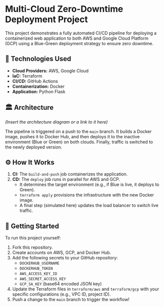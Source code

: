 # Multi-Cloud Zero-Downtime Deployment Project

This project demonstrates a fully automated CI/CD pipeline for deploying a containerized web application to both AWS and Google Cloud Platform (GCP) using a Blue-Green deployment strategy to ensure zero downtime.

## 🚀 Technologies Used
- **Cloud Providers:** AWS, Google Cloud
- **IaC:** Terraform
- **CI/CD:** GitHub Actions
- **Containerization:** Docker
- **Application:** Python Flask

## 🏛️ Architecture
*(Insert the architecture diagram or a link to it here)*

The pipeline is triggered on a push to the `main` branch. It builds a Docker image, pushes it to Docker Hub, and then deploys it to the inactive environment (Blue or Green) on both clouds. Finally, traffic is switched to the newly deployed version.

## ⚙️ How It Works

1.  **CI:** The `build-and-push` job containerizes the application.
2.  **CD:** The `deploy` job runs in parallel for AWS and GCP.
    - It determines the target environment (e.g., if Blue is live, it deploys to Green).
    - `terraform apply` provisions the infrastructure with the new Docker image.
    - A final step (simulated here) updates the load balancer to switch live traffic.

## 🔧 Getting Started
To run this project yourself:
1. Fork this repository.
2. Create accounts on AWS, GCP, and Docker Hub.
3. Add the following secrets to your GitHub repository:
   - `DOCKERHUB_USERNAME`
   - `DOCKERHUB_TOKEN`
   - `AWS_ACCESS_KEY_ID`
   - `AWS_SECRET_ACCESS_KEY`
   - `GCP_SA_KEY` (base64 encoded JSON key)
4. Update the Terraform files in `terraform/aws` and `terraform/gcp` with your specific configurations (e.g., VPC ID, project ID).
5. Push a change to the `main` branch to trigger the workflow!
